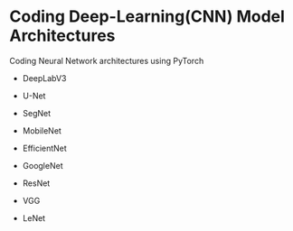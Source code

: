 # Coding Deep-Learning(CNN) Model Architectures
Coding Neural Network architectures using PyTorch

- DeepLabV3
- U-Net
- SegNet

- MobileNet
- EfficientNet
- GoogleNet
- ResNet
- VGG
- LeNet
